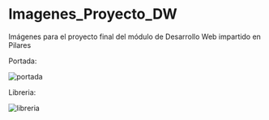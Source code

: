 # Imagenes_Proyecto_DW
Imágenes para el proyecto final del módulo de Desarrollo Web impartido en Pilares

Portada:

![portada](https://github.com/EsCodPilares/Imagenes_Proyecto_DW/assets/159093155/cd26affd-c4f2-4a6d-bb6e-0b079972f5ac)

Libreria:

![libreria](https://github.com/EsCodPilares/Imagenes_Proyecto_DW/assets/159093155/0927d241-f8c0-4ed3-9d5f-cb7ccabd5d54)

